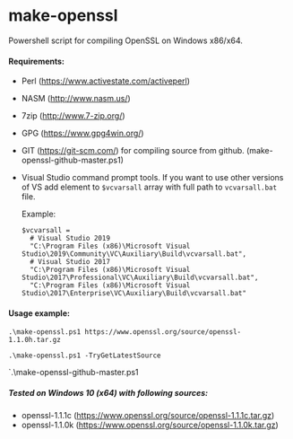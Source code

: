 # make-openssl
Powershell script for compiling OpenSSL on Windows x86/x64.

#### Requirements:
- Perl (https://www.activestate.com/activeperl)
- NASM (http://www.nasm.us/)
- 7zip (http://www.7-zip.org/)
- GPG (https://www.gpg4win.org/)
- GIT (https://git-scm.com/) for compiling source from github. (make-openssl-github-master.ps1)  

- Visual Studio command prompt tools.
  If you want to use other versions of VS add element to `$vcvarsall` array with full path to `vcvarsall.bat` file.

  Example:
  ```
  $vcvarsall =
    # Visual Studio 2019
    "C:\Program Files (x86)\Microsoft Visual Studio\2019\Community\VC\Auxiliary\Build\vcvarsall.bat",
    # Visual Studio 2017
    "C:\Program Files (x86)\Microsoft Visual Studio\2017\Professional\VC\Auxiliary\Build\vcvarsall.bat",
    "C:\Program Files (x86)\Microsoft Visual Studio\2017\Enterprise\VC\Auxiliary\Build\vcvarsall.bat"
  ```      

#### Usage example:
  `.\make-openssl.ps1 https://www.openssl.org/source/openssl-1.1.0h.tar.gz`

  `.\make-openssl.ps1 -TryGetLatestSource`

  `.\make-openssl-github-master.ps1

##### Tested on Windows 10 (x64) with following sources:
- openssl-1.1.1c (https://www.openssl.org/source/openssl-1.1.1c.tar.gz)
- openssl-1.1.0k (https://www.openssl.org/source/openssl-1.1.0k.tar.gz)
